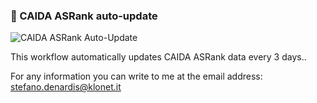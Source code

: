 ### 🔄 CAIDA ASRank auto-update

![CAIDA ASRank Auto-Update](https://github.com/klonetit/caida-asrank/actions/workflows/caida-asrank.yml/badge.svg)

This workflow automatically updates CAIDA ASRank data every 3 days..

For any information you can write to me at the email address: stefano.denardis@klonet.it
